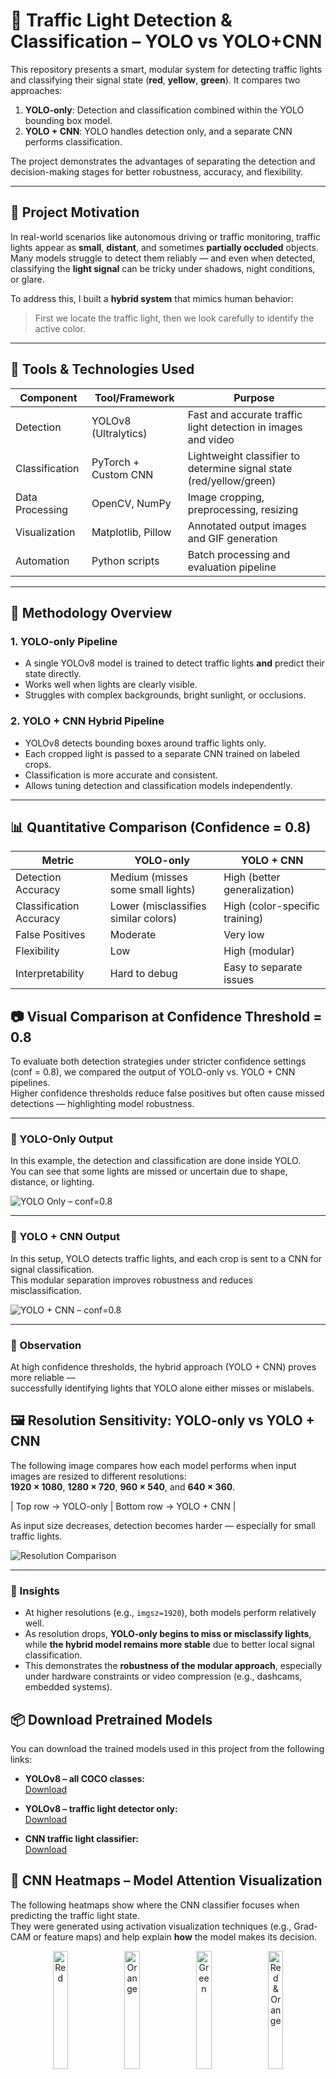# 🚦 Traffic Light Detection & Classification – YOLO vs YOLO+CNN

This repository presents a smart, modular system for detecting traffic lights and classifying their signal state (**red**, **yellow**, **green**). It compares two approaches:

1. **YOLO-only**: Detection and classification combined within the YOLO bounding box model.
2. **YOLO + CNN**: YOLO handles detection only, and a separate CNN performs classification.

The project demonstrates the advantages of separating the detection and decision-making stages for better robustness, accuracy, and flexibility.

---

## 🧠 Project Motivation

In real-world scenarios like autonomous driving or traffic monitoring, traffic lights appear as **small**, **distant**, and sometimes **partially occluded** objects. Many models struggle to detect them reliably — and even when detected, classifying the **light signal** can be tricky under shadows, night conditions, or glare.

To address this, I built a **hybrid system** that mimics human behavior:

> First we locate the traffic light, then we look carefully to identify the active color.

---

## 🧩 Tools & Technologies Used

| Component       | Tool/Framework       | Purpose                                                             |
| --------------- | -------------------- | ------------------------------------------------------------------- |
| Detection       | YOLOv8 (Ultralytics) | Fast and accurate traffic light detection in images and video       |
| Classification  | PyTorch + Custom CNN | Lightweight classifier to determine signal state (red/yellow/green) |
| Data Processing | OpenCV, NumPy        | Image cropping, preprocessing, resizing                             |
| Visualization   | Matplotlib, Pillow   | Annotated output images and GIF generation                          |
| Automation      | Python scripts       | Batch processing and evaluation pipeline                            |

---

## 🧪 Methodology Overview

### 1. **YOLO-only Pipeline**

* A single YOLOv8 model is trained to detect traffic lights **and** predict their state directly.
* Works well when lights are clearly visible.
* Struggles with complex backgrounds, bright sunlight, or occlusions.

### 2. **YOLO + CNN Hybrid Pipeline**

* YOLOv8 detects bounding boxes around traffic lights only.
* Each cropped light is passed to a separate CNN trained on labeled crops.
* Classification is more accurate and consistent.
* Allows tuning detection and classification models independently.

---

## 📊 Quantitative Comparison (Confidence = 0.8)

| Metric                  | YOLO-only                            | YOLO + CNN                     |
| ----------------------- | ------------------------------------ | ------------------------------ |
| Detection Accuracy      | Medium (misses some small lights)    | High (better generalization)   |
| Classification Accuracy | Lower (misclassifies similar colors) | High (color-specific training) |
| False Positives         | Moderate                             | Very low                       |
| Flexibility             | Low                                  | High (modular)                 |
| Interpretability        | Hard to debug                        | Easy to separate issues        |

## 📷 Visual Comparison at Confidence Threshold = 0.8

To evaluate both detection strategies under stricter confidence settings (conf = 0.8), we compared the output of YOLO-only vs. YOLO + CNN pipelines.  
Higher confidence thresholds reduce false positives but often cause missed detections — highlighting model robustness.

---

### 🔹 YOLO-Only Output

In this example, the detection and classification are done inside YOLO.  
You can see that some lights are missed or uncertain due to shape, distance, or lighting.

![YOLO Only – conf=0.8](YOLO_only/YOLO_ONLY_08.png)

---

### 🔸 YOLO + CNN Output

In this setup, YOLO detects traffic lights, and each crop is sent to a CNN for signal classification.  
This modular separation improves robustness and reduces misclassification.

![YOLO + CNN – conf=0.8](YOLO_AND_CNN/YOLOandCNN_08.png)

---

### 🎯 Observation

At high confidence thresholds, the hybrid approach (YOLO + CNN) proves more reliable —  
successfully identifying lights that YOLO alone either misses or mislabels.


## 🖼️ Resolution Sensitivity: YOLO-only vs YOLO + CNN

The following image compares how each model performs when input images are resized to different resolutions:  
**1920 × 1080**, **1280 × 720**, **960 × 540**, and **640 × 360**.

| Top row    → YOLO-only         | Bottom row    → YOLO + CNN |

As input size decreases, detection becomes harder — especially for small traffic lights.

![Resolution Comparison](imgsz.png)

---

### 📌 Insights

- At higher resolutions (e.g., `imgsz=1920`), both models perform relatively well.
- As resolution drops, **YOLO-only begins to miss or misclassify lights**, while **the hybrid model remains more stable** due to better local signal classification.
- This demonstrates the **robustness of the modular approach**, especially under hardware constraints or video compression (e.g., dashcams, embedded systems).

## 📦 Download Pretrained Models

You can download the trained models used in this project from the following links:

- **YOLOv8 – all COCO classes:**  
  [Download](https://drive.google.com/file/d/1JFyOcf-URedVqBN75cJy-uJvGmTDCD27/view?usp=drive_link)

- **YOLOv8 – traffic light detector only:**  
  [Download](https://drive.google.com/file/d/1qMRlc7DgiwvgdTSmahEFlCb2MmKha3Ti/view?usp=drive_link)

- **CNN traffic light classifier:**  
  [Download](https://drive.google.com/file/d/1UmoKKbhXeZbOfl3wLezBZYP-dC5opyml/view?usp=drive_link)


## 🧠 CNN Heatmaps – Model Attention Visualization

The following heatmaps show where the CNN classifier focuses when predicting the traffic light state.  
They were generated using activation visualization techniques (e.g., Grad-CAM or feature maps) and help explain **how** the model makes its decision.

<p align="center">
  <img src="YOLO_AND_CNN/CNN/red.png" width="22%" title="Red">
  <img src="YOLO_AND_CNN/CNN/orange.png" width="22%" title="Orange">
  <img src="YOLO_AND_CNN/CNN/green.png" width="22%" title="Green">
  <img src="YOLO_AND_CNN/CNN/red and orange.png" width="22%" title="Red & Orange">
</p>

<p align="center">
  <b>Red</b> &nbsp;&nbsp;&nbsp;&nbsp;
  <b>Orange</b> &nbsp;&nbsp;&nbsp;&nbsp;
  <b>Green</b> &nbsp;&nbsp;&nbsp;&nbsp;
  <b>Red & Orange (ambiguous case)</b>
</p>

These visualizations highlight the **regions the CNN considers important** when classifying each signal.  
They also expose how the model reacts to ambiguous or multi-colored inputs.


## 📂 Project Structure

```
traffic-light-detector/
├── YOLO_only/
│   └── YOLO_ONLY_08.png
├── YOLO_AND_CNN/
│   ├── YOLOandCNN_08.png
│   ├── CNN/
│   │   ├── green.png
│   │   ├── orange.png
│   │   ├── red.png
│   │   ├── red and orange.png
│   │   ├── hotmap.py
│   │   └── train_cnn_model.py
├── imgsz.png
├── download_models.py
├── requirements.txt
└── README.md

```

---

## 🙋‍♂️ About Me

Created by **Ohad Marhozi**, Electrical Engineering student with a focus on embedded systems, computer vision and deep learning. I built this system to explore modularity in vision pipelines and demonstrate how simple tools, when separated wisely, can outperform complex end-to-end models.

For collaborations or questions, feel free to reach out!

---

📅 2025 · Smart Mobility · Deep Learning · Vision Systems
